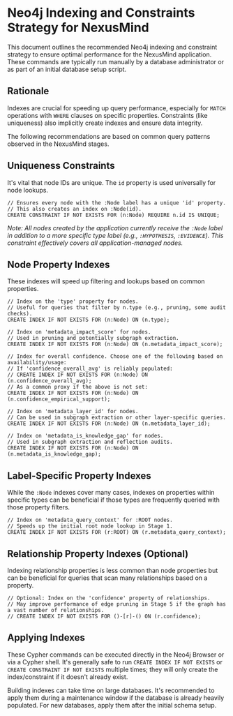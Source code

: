 # Neo4j Indexing and Constraints Strategy for NexusMind

This document outlines the recommended Neo4j indexing and constraint strategy to ensure optimal performance for the NexusMind application. These commands are typically run manually by a database administrator or as part of an initial database setup script.

## Rationale

Indexes are crucial for speeding up query performance, especially for `MATCH` operations with `WHERE` clauses on specific properties. Constraints (like uniqueness) also implicitly create indexes and ensure data integrity.

The following recommendations are based on common query patterns observed in the NexusMind stages.

## Uniqueness Constraints

It's vital that node IDs are unique. The `id` property is used universally for node lookups.

```cypher
// Ensures every node with the :Node label has a unique 'id' property.
// This also creates an index on :Node(id).
CREATE CONSTRAINT IF NOT EXISTS FOR (n:Node) REQUIRE n.id IS UNIQUE;
```

*Note: All nodes created by the application currently receive the `:Node` label in addition to a more specific type label (e.g., `:HYPOTHESIS`, `:EVIDENCE`). This constraint effectively covers all application-managed nodes.*

## Node Property Indexes

These indexes will speed up filtering and lookups based on common properties.

```cypher
// Index on the 'type' property for nodes.
// Useful for queries that filter by n.type (e.g., pruning, some audit checks).
CREATE INDEX IF NOT EXISTS FOR (n:Node) ON (n.type);

// Index on 'metadata_impact_score' for nodes.
// Used in pruning and potentially subgraph extraction.
CREATE INDEX IF NOT EXISTS FOR (n:Node) ON (n.metadata_impact_score);

// Index for overall confidence. Choose one of the following based on availability/usage:
// If 'confidence_overall_avg' is reliably populated:
// CREATE INDEX IF NOT EXISTS FOR (n:Node) ON (n.confidence_overall_avg);
// As a common proxy if the above is not set:
CREATE INDEX IF NOT EXISTS FOR (n:Node) ON (n.confidence_empirical_support);

// Index on 'metadata_layer_id' for nodes.
// Can be used in subgraph extraction or other layer-specific queries.
CREATE INDEX IF NOT EXISTS FOR (n:Node) ON (n.metadata_layer_id);

// Index on 'metadata_is_knowledge_gap' for nodes.
// Used in subgraph extraction and reflection audits.
CREATE INDEX IF NOT EXISTS FOR (n:Node) ON (n.metadata_is_knowledge_gap);
```

## Label-Specific Property Indexes

While the `:Node` indexes cover many cases, indexes on properties within specific types can be beneficial if those types are frequently queried with those property filters.

```cypher
// Index on 'metadata_query_context' for :ROOT nodes.
// Speeds up the initial root node lookup in Stage 1.
CREATE INDEX IF NOT EXISTS FOR (r:ROOT) ON (r.metadata_query_context);
```

## Relationship Property Indexes (Optional)

Indexing relationship properties is less common than node properties but can be beneficial for queries that scan many relationships based on a property.

```cypher
// Optional: Index on the 'confidence' property of relationships.
// May improve performance of edge pruning in Stage 5 if the graph has a vast number of relationships.
// CREATE INDEX IF NOT EXISTS FOR ()-[r]-() ON (r.confidence);
```

## Applying Indexes

These Cypher commands can be executed directly in the Neo4j Browser or via a Cypher shell. It's generally safe to run `CREATE INDEX IF NOT EXISTS` or `CREATE CONSTRAINT IF NOT EXISTS` multiple times; they will only create the index/constraint if it doesn't already exist.

Building indexes can take time on large databases. It's recommended to apply them during a maintenance window if the database is already heavily populated. For new databases, apply them after the initial schema setup.
